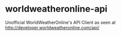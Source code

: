 # worldweatheronline-api
Unofficial WorldWeatherOnline's API Client as seen at http://developer.worldweatheronline.com/api/
